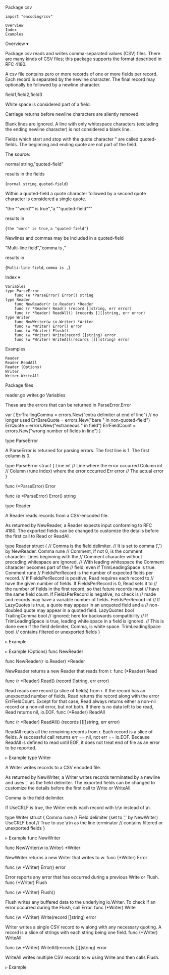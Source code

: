 
 
  Package csv

    import "encoding/csv"

    Overview
    Index
    Examples

Overview ▾

Package csv reads and writes comma-separated values (CSV) files. There are many kinds of CSV files; this package supports the format described in RFC 4180.

A csv file contains zero or more records of one or more fields per record. Each record is separated by the newline character. The final record may optionally be followed by a newline character.

field1,field2,field3

White space is considered part of a field.

Carriage returns before newline characters are silently removed.

Blank lines are ignored. A line with only whitespace characters (excluding the ending newline character) is not considered a blank line.

Fields which start and stop with the quote character " are called quoted-fields. The beginning and ending quote are not part of the field.

The source:

normal string,"quoted-field"

results in the fields

{`normal string`, `quoted-field`}

Within a quoted-field a quote character followed by a second quote character is considered a single quote.

"the ""word"" is true","a ""quoted-field"""

results in

{`the "word" is true`, `a "quoted-field"`}

Newlines and commas may be included in a quoted-field

"Multi-line
field","comma is ,"

results in

{`Multi-line
field`, `comma is ,`}

Index ▾

    Variables
    type ParseError
        func (e *ParseError) Error() string
    type Reader
        func NewReader(r io.Reader) *Reader
        func (r *Reader) Read() (record []string, err error)
        func (r *Reader) ReadAll() (records [][]string, err error)
    type Writer
        func NewWriter(w io.Writer) *Writer
        func (w *Writer) Error() error
        func (w *Writer) Flush()
        func (w *Writer) Write(record []string) error
        func (w *Writer) WriteAll(records [][]string) error

Examples

    Reader
    Reader.ReadAll
    Reader (Options)
    Writer
    Writer.WriteAll

Package files

reader.go writer.go
Variables

These are the errors that can be returned in ParseError.Error

var (
        ErrTrailingComma = errors.New("extra delimiter at end of line") // no longer used
        ErrBareQuote     = errors.New("bare \" in non-quoted-field")
        ErrQuote         = errors.New("extraneous \" in field")
        ErrFieldCount    = errors.New("wrong number of fields in line")
)

type ParseError

A ParseError is returned for parsing errors. The first line is 1. The first column is 0.

type ParseError struct {
        Line   int   // Line where the error occurred
        Column int   // Column (rune index) where the error occurred
        Err    error // The actual error
}

func (*ParseError) Error

func (e *ParseError) Error() string

type Reader

A Reader reads records from a CSV-encoded file.

As returned by NewReader, a Reader expects input conforming to RFC 4180. The exported fields can be changed to customize the details before the first call to Read or ReadAll.

type Reader struct {
        // Comma is the field delimiter.
        // It is set to comma (',') by NewReader.
        Comma rune
        // Comment, if not 0, is the comment character. Lines beginning with the
        // Comment character without preceding whitespace are ignored.
        // With leading whitespace the Comment character becomes part of the
        // field, even if TrimLeadingSpace is true.
        Comment rune
        // FieldsPerRecord is the number of expected fields per record.
        // If FieldsPerRecord is positive, Read requires each record to
        // have the given number of fields. If FieldsPerRecord is 0, Read sets it to
        // the number of fields in the first record, so that future records must
        // have the same field count. If FieldsPerRecord is negative, no check is
        // made and records may have a variable number of fields.
        FieldsPerRecord int
        // If LazyQuotes is true, a quote may appear in an unquoted field and a
        // non-doubled quote may appear in a quoted field.
        LazyQuotes    bool
        TrailingComma bool // ignored; here for backwards compatibility
        // If TrimLeadingSpace is true, leading white space in a field is ignored.
        // This is done even if the field delimiter, Comma, is white space.
        TrimLeadingSpace bool
        // contains filtered or unexported fields
}

▹ Example

▹ Example (Options)
func NewReader

func NewReader(r io.Reader) *Reader

NewReader returns a new Reader that reads from r.
func (*Reader) Read

func (r *Reader) Read() (record []string, err error)

Read reads one record (a slice of fields) from r. If the record has an unexpected number of fields, Read returns the record along with the error ErrFieldCount. Except for that case, Read always returns either a non-nil record or a non-nil error, but not both. If there is no data left to be read, Read returns nil, io.EOF.
func (*Reader) ReadAll

func (r *Reader) ReadAll() (records [][]string, err error)

ReadAll reads all the remaining records from r. Each record is a slice of fields. A successful call returns err == nil, not err == io.EOF. Because ReadAll is defined to read until EOF, it does not treat end of file as an error to be reported.

▹ Example
type Writer

A Writer writes records to a CSV encoded file.

As returned by NewWriter, a Writer writes records terminated by a newline and uses ',' as the field delimiter. The exported fields can be changed to customize the details before the first call to Write or WriteAll.

Comma is the field delimiter.

If UseCRLF is true, the Writer ends each record with \r\n instead of \n.

type Writer struct {
        Comma   rune // Field delimiter (set to ',' by NewWriter)
        UseCRLF bool // True to use \r\n as the line terminator
        // contains filtered or unexported fields
}

▹ Example
func NewWriter

func NewWriter(w io.Writer) *Writer

NewWriter returns a new Writer that writes to w.
func (*Writer) Error

func (w *Writer) Error() error

Error reports any error that has occurred during a previous Write or Flush.
func (*Writer) Flush

func (w *Writer) Flush()

Flush writes any buffered data to the underlying io.Writer. To check if an error occurred during the Flush, call Error.
func (*Writer) Write

func (w *Writer) Write(record []string) error

Writer writes a single CSV record to w along with any necessary quoting. A record is a slice of strings with each string being one field.
func (*Writer) WriteAll

func (w *Writer) WriteAll(records [][]string) error

WriteAll writes multiple CSV records to w using Write and then calls Flush.

▹ Example

